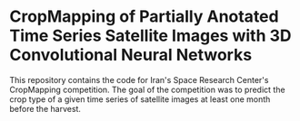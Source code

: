 
# CropMapping of Partially Anotated Time Series Satellite Images with 3D Convolutional Neural Networks

This repository contains the code for Iran's Space Research Center's CropMapping competition. The goal of the competition was to predict the crop type of a given time series of satellite images at least one month before the harvest. 



